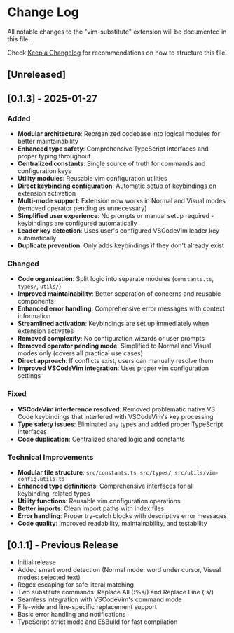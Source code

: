 # Change Log

All notable changes to the "vim-substitute" extension will be documented in this file.

Check [Keep a Changelog](http://keepachangelog.com/) for recommendations on how to structure this file.

## [Unreleased]

## [0.1.3] - 2025-01-27

### Added

- **Modular architecture**: Reorganized codebase into logical modules for better maintainability
- **Enhanced type safety**: Comprehensive TypeScript interfaces and proper typing throughout
- **Centralized constants**: Single source of truth for commands and configuration keys
- **Utility modules**: Reusable vim configuration utilities
- **Direct keybinding configuration**: Automatic setup of keybindings on extension activation
- **Multi-mode support**: Extension now works in Normal and Visual modes (removed operator pending as unnecessary)
- **Simplified user experience**: No prompts or manual setup required - keybindings are configured automatically
- **Leader key detection**: Uses user's configured VSCodeVim leader key automatically
- **Duplicate prevention**: Only adds keybindings if they don't already exist

### Changed

- **Code organization**: Split logic into separate modules (`constants.ts`, `types/`, `utils/`)
- **Improved maintainability**: Better separation of concerns and reusable components
- **Enhanced error handling**: Comprehensive error messages with context information
- **Streamlined activation**: Keybindings are set up immediately when extension activates
- **Removed complexity**: No configuration wizards or user prompts
- **Removed operator pending mode**: Simplified to Normal and Visual modes only (covers all practical use cases)
- **Direct approach**: If conflicts exist, users can manually resolve them
- **Improved VSCodeVim integration**: Uses proper vim configuration settings

### Fixed

- **VSCodeVim interference resolved**: Removed problematic native VS Code keybindings that interfered with VSCodeVim's key processing
- **Type safety issues**: Eliminated `any` types and added proper TypeScript interfaces
- **Code duplication**: Centralized shared logic and constants

### Technical Improvements

- **Modular file structure**: `src/constants.ts`, `src/types/`, `src/utils/vim-config.utils.ts`
- **Enhanced type definitions**: Comprehensive interfaces for all keybinding-related types
- **Utility functions**: Reusable vim configuration operations
- **Better imports**: Clean import paths with index files
- **Error handling**: Proper try-catch blocks with descriptive error messages
- **Code quality**: Improved readability, maintainability, and testability

## [0.1.1] - Previous Release

- Initial release
- Added smart word detection (Normal mode: word under cursor, Visual modes: selected text)
- Regex escaping for safe literal matching
- Two substitute commands: Replace All (:%s/) and Replace Line (:s/)
- Seamless integration with VSCodeVim's command mode
- File-wide and line-specific replacement support
- Basic error handling and notifications
- TypeScript strict mode and ESBuild for fast compilation
